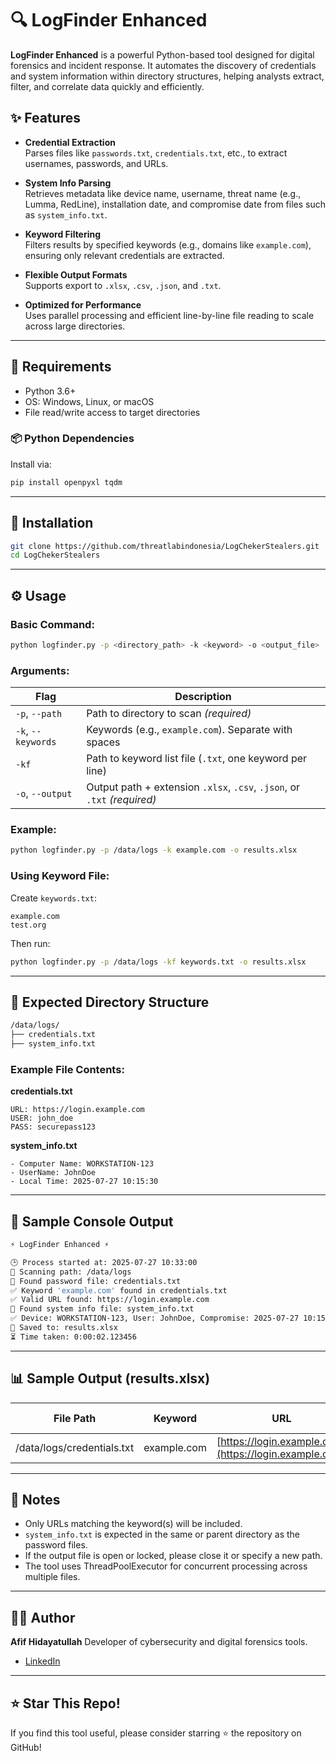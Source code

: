 # 🔍 LogFinder Enhanced

**LogFinder Enhanced** is a powerful Python-based tool designed for digital forensics and incident response. It automates the discovery of credentials and system information within directory structures, helping analysts extract, filter, and correlate data quickly and efficiently.

## ✨ Features

- **Credential Extraction**  
  Parses files like `passwords.txt`, `credentials.txt`, etc., to extract usernames, passwords, and URLs.

- **System Info Parsing**  
  Retrieves metadata like device name, username, threat name (e.g., Lumma, RedLine), installation date, and compromise date from files such as `system_info.txt`.

- **Keyword Filtering**  
  Filters results by specified keywords (e.g., domains like `example.com`), ensuring only relevant credentials are extracted.

- **Flexible Output Formats**  
  Supports export to `.xlsx`, `.csv`, `.json`, and `.txt`.

- **Optimized for Performance**  
  Uses parallel processing and efficient line-by-line file reading to scale across large directories.

---

## 🧰 Requirements

- Python 3.6+
- OS: Windows, Linux, or macOS
- File read/write access to target directories

### 📦 Python Dependencies

Install via:

```bash
pip install openpyxl tqdm
````

---

## 🚀 Installation

```bash
git clone https://github.com/threatlabindonesia/LogChekerStealers.git
cd LogChekerStealers
```

---

## ⚙️ Usage

### Basic Command:

```bash
python logfinder.py -p <directory_path> -k <keyword> -o <output_file>
```

### Arguments:

| Flag               | Description                                                              |
| ------------------ | ------------------------------------------------------------------------ |
| `-p`, `--path`     | Path to directory to scan *(required)*                                   |
| `-k`, `--keywords` | Keywords (e.g., `example.com`). Separate with spaces                     |
| `-kf`              | Path to keyword list file (`.txt`, one keyword per line)                 |
| `-o`, `--output`   | Output path + extension `.xlsx`, `.csv`, `.json`, or `.txt` *(required)* |

### Example:

```bash
python logfinder.py -p /data/logs -k example.com -o results.xlsx
```

### Using Keyword File:

Create `keywords.txt`:

```
example.com
test.org
```

Then run:

```bash
python logfinder.py -p /data/logs -kf keywords.txt -o results.xlsx
```

---

## 📁 Expected Directory Structure

```bash
/data/logs/
├── credentials.txt
├── system_info.txt
```

### Example File Contents:

**credentials.txt**

```
URL: https://login.example.com
USER: john_doe
PASS: securepass123
```

**system\_info.txt**

```
- Computer Name: WORKSTATION-123
- UserName: JohnDoe
- Local Time: 2025-07-27 10:15:30
```

---

## 🧪 Sample Console Output

```bash
⚡️ LogFinder Enhanced ⚡️

🕒 Process started at: 2025-07-27 10:33:00
📂 Scanning path: /data/logs
📝 Found password file: credentials.txt
✅ Keyword 'example.com' found in credentials.txt
✅ Valid URL found: https://login.example.com
📄 Found system info file: system_info.txt
✅ Device: WORKSTATION-123, User: JohnDoe, Compromise: 2025-07-27 10:15:30
💾 Saved to: results.xlsx
⏳ Time taken: 0:00:02.123456
```

---

## 📊 Sample Output (results.xlsx)

| File Path                  | Keyword     | URL                                                    | Username  | Password      | Device Name     | Device Username | Threat Name                             | Install Date | Compromised Date    | Source          |
| -------------------------- | ----------- | ------------------------------------------------------ | --------- | ------------- | --------------- | --------------- | --------------------------------------- | ------------ | ------------------- | --------------- |
| /data/logs/credentials.txt | example.com | [https://login.example.com](https://login.example.com) | john\_doe | securepass123 | WORKSTATION-123 | JohnDoe         | Potential Malware (suspicious\_app.exe) | 19043        | 2025-07-27 10:15:30 | credentials.txt |

---

## 🧾 Notes

* Only URLs matching the keyword(s) will be included.
* `system_info.txt` is expected in the same or parent directory as the password files.
* If the output file is open or locked, please close it or specify a new path.
* The tool uses ThreadPoolExecutor for concurrent processing across multiple files.

---

## 👨‍💻 Author

**Afif Hidayatullah**
Developer of cybersecurity and digital forensics tools.

* [LinkedIn](https://www.linkedin.com/in/afif-hidayatullah)

---

## ⭐️ Star This Repo!

If you find this tool useful, please consider starring ⭐ the repository on GitHub!

```
